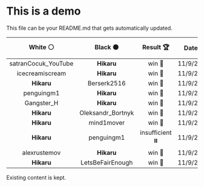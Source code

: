 # This is a demo

This file can be your README.md that gets automatically updated.

<!--START_SECTION:chessStats-->
<!-- Automatically generated with https://github.com/Balastrong/chess-stats-action -->

| White ⚪ | Black ⚫ | Result 🏆 | Date 📅 | Position 🗺️ |
|:---:|:---:|:---:|:---:|:---:|
| satranCocuk_YouTube | **Hikaru** | win 🥇 | 11/9/2024 | <a href="http://www.ee.unb.ca/cgi-bin/tervo/fen.pl?select=8/1q2pp2/7k/8/1p4P1/8/7K/8 w - -">Link</a> |
| icecreamiscream | **Hikaru** | win 🥇 | 11/9/2024 | <a href="http://www.ee.unb.ca/cgi-bin/tervo/fen.pl?select=8/2p1R1rk/1p1p3q/3p4/p2P4/P7/6PP/6RK w - -">Link</a> |
| **Hikaru** | Berserk2516 | win 🥇 | 11/9/2024 | <a href="http://www.ee.unb.ca/cgi-bin/tervo/fen.pl?select=1rr2k2/R7/4N1p1/2b4p/7P/4P1P1/1P2KP2/2R5 b - -">Link</a> |
| penguingm1 | **Hikaru** | win 🥇 | 11/9/2024 | <a href="http://www.ee.unb.ca/cgi-bin/tervo/fen.pl?select=r7/1Q6/p7/k2PP3/2p4P/2Pn4/P1K1q3/1R6 w - -">Link</a> |
| Gangster_H | **Hikaru** | win 🥇 | 11/9/2024 | <a href="http://www.ee.unb.ca/cgi-bin/tervo/fen.pl?select=2Bk4/3P4/1R3p2/6p1/6P1/r7/7r/3K4 w - -">Link</a> |
| **Hikaru** | Oleksandr_Bortnyk | win 🥇 | 11/9/2024 | <a href="http://www.ee.unb.ca/cgi-bin/tervo/fen.pl?select=6k1/r2qrpbp/6p1/2PBp1N1/n7/1Q2B1PP/4PP2/2R2NK1 b - -">Link</a> |
| **Hikaru** | mind1mover | win 🥇 | 11/9/2024 | <a href="http://www.ee.unb.ca/cgi-bin/tervo/fen.pl?select=8/1r3p2/1P6/P1P2k2/7P/5P1K/6P1/8 b - -">Link</a> |
| **Hikaru** | penguingm1 | insufficient ⏸️ | 11/9/2024 | <a href="http://www.ee.unb.ca/cgi-bin/tervo/fen.pl?select=5K2/8/8/8/8/8/8/3k4 w - -">Link</a> |
| alexrustemov | **Hikaru** | win 🥇 | 11/9/2024 | <a href="http://www.ee.unb.ca/cgi-bin/tervo/fen.pl?select=8/2r5/2n1ppk1/7p/1K2P1PP/1p3B2/1R6/8 w - -">Link</a> |
| **Hikaru** | LetsBeFairEnough | win 🥇 | 11/9/2024 | <a href="http://www.ee.unb.ca/cgi-bin/tervo/fen.pl?select=8/3r1kp1/4p2p/4N2P/4r3/6P1/1BR2PK1/8 b - -">Link</a> |

<!--END_SECTION:chessStats-->

Existing content is kept.
